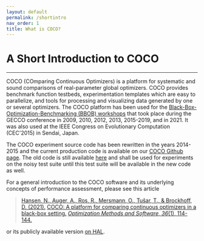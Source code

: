 ```yaml
---
layout: default
permalink: /shortintro
nav_order: 1
title: What is COCO?
---
```


# A Short Introduction to COCO  #
---

COCO (COmparing Continuous Optimizers) is a platform for systematic and sound comparisons of real-parameter global optimizers. 
COCO provides benchmark function testbeds, experimentation templates which are easy to parallelize, and tools for processing and 
visualizing data generated by one or several optimizers. The COCO platform has been used for the
[Black-Box-Optimization-Benchmarking (BBOB) workshops](http://numbbo.github.io/workshops/) that took place during the GECCO
conference in 2009, 2010, 2012, 2013, 2015-2019, and in 2021. It was also used at the IEEE Congress on Evolutionary Computation
(CEC'2015) in Sendai, Japan.

The COCO experiment source code has been rewritten in the years 2014-2015 and the current production code is available on our
[COCO Github page](https://github.com/numbbo/coco). The old code is still available [here](oldcode/bboball15.03.tar.gz)
 and shall be used for experiments on the noisy test suite until this test suite will be available in the new code as well. 

For a general introduction to the COCO software and its underlying concepts of performance assessment, please see this article 

> [Hansen, N., Auger, A., Ros, R., Mersmann, O., Tušar, T., & Brockhoff, D. (2021).](https://www.tandfonline.com/doi/abs/10.1080/10556788.2020.1808977) [COCO: A platform for comparing continuous optimizers in a black-box setting.](https://www.tandfonline.com/doi/abs/10.1080/10556788.2020.1808977) [_Optimization Methods and Software, 36_(1), 114-144.](https://www.tandfonline.com/doi/abs/10.1080/10556788.2020.1808977)

or its publicly available version [on HAL](https://hal.inria.fr/hal-01294124v4/document).



<link rel="stylesheet" href="{{ '/assets/css/custom.css' | relative_url }}"/>
